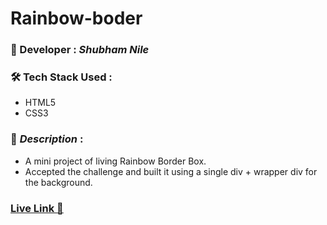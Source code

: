 # Rainbow-boder

### :santa: Developer : _Shubham Nile_

### :hammer_and_wrench: Tech Stack Used :

- HTML5
- CSS3

### :memo: _Description_ :

- A mini project of living Rainbow Border Box.
- Accepted the challenge and built it using a single div + wrapper div for the background.

### **<a href="https://rainbow-boder-sandeepan.vercel.app/" target="_blank">Live Link :rocket:</a>**
